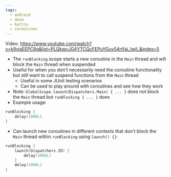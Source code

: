 ```yaml
---
tags:
  - android
  - done
  - kotlin
  - coroutines
---
```

Video: https://www.youtube.com/watch?v=k9yisEEPC8g&list=PLQkwcJG4YTCQcFEPuYGuv54nYai_lwil_&index=5
- The `runBlocking` scope starts a new coroutine in the `Main` thread and will block the `Main` thread when suspended
- Useful for when you don't necessarily need the coroutine functionality but still want to call suspend functions from the `Main` thread
	- Useful in some JUnit testing scenarios
	- Can be used to play around with coroutines and see how they work
- Note: `GlobalScope.launch(Dispatchers.Main) { ... }` does not block the `Main` thread but `runBlocking { ... }` does
- Example usage:
```kotlin
runBlocking {
	delay(1000L)
}
```
- Can launch new coroutines in different contexts that don't block the `Main` thread within `runBlocking` using `launch() {}`:
```kotlin
runBlocking {
	launch(Dispatchers.IO) {
		delay(3000L)
	}
	delay(1000L)
}
```
